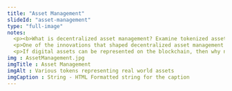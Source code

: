 ```yaml
--- 
title: "Asset Management"
slideId: "asset-management"
type: "full-image"
notes: 
  <p><b>What is decentralized asset management? Examine tokenized assets using ERC-721 and their impact on asset management.</b></p>
  <p>One of the innovations that shaped decentralized asset management was the introduction of ERC-721 tokens. As previously mentioned, these are non-fungible tokens that represent assets that are not split or divided, such as the deed to a home. The dApp that showed that this concept could work was the aforementioned cryptokitties. Although these digital kitties did not represent actual real world assets, they helped prove that individual assets could be represented via a token. The market for cryptokitties exploded, with many being bought and sold every hour.</p>
  <p>If digital assets can be represented on the blockchain, then why not represent real world assets via a token? Some projects are already working on digitizing assets using non fungible-tokens, opening up all kinds of new markets and uses.</p>
img : AssetManagement.jpg
imgTitle : Asset Management
imgAlt : Various tokens representing real world assets
imgCaption : String - HTML Formatted string for the caption
---
```

